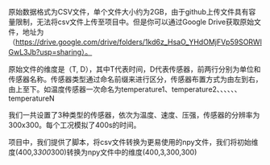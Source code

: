 原始数据格式为CSV文件，单个文件大小约为2GB，由于github上传文件具有容量限制，无法将csv文件上传至项目中。但是你可以通过Google Drive获取原始文件，地址为（https://drive.google.com/drive/folders/1kd6z_HsaO_YHdOMjFVp59SORWlGwL3Jb?usp=sharing）。

原始文件的维度是（T, D），其中T代表时间，D代表传感器，前两行分别为单位和传感器名称。传感器类型通过命名前缀来进行区分，传感器布置方式为由左到右，由上至下。如温度传感器一次命名为temperature1、temperature2、、、、、、temperatureN

我们一共设置了3种类型的传感器，依次为温度、速度、压强，传感器的分辨率为300x300。每个工况模拟了400s的时间。

项目中，我们提供了脚本，将csv文件转换为更易使用的npy文件，我们将初始维度(400,3*300*300)转换为npy文件中的维度(400,3,300,300)